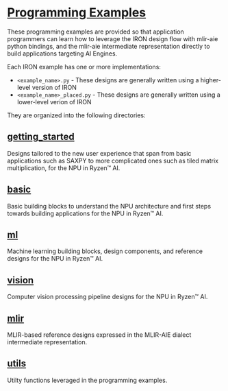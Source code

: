 <!---//===- README.md --------------------------*- Markdown -*-===//
//
// This file is licensed under the Apache License v2.0 with LLVM Exceptions.
// See https://llvm.org/LICENSE.txt for license information.
// SPDX-License-Identifier: Apache-2.0 WITH LLVM-exception
//
// Copyright (C) 2024, Advanced Micro Devices, Inc.
// 
//===----------------------------------------------------------------------===//-->

# <ins>Programming Examples</ins>

These programming examples are provided so that application programmers can learn how to leverage the IRON design flow with mlir-aie python bindings, and the mlir-aie intermediate representation directly to build applications targeting AI Engines. 

Each IRON example has one or more implementations:
* `<example_name>.py` - These designs are generally written using a higher-level version of IRON
* `<example_name>_placed.py` - These designs are generally written using a lower-level verion of IRON

They are organized into the following directories:

## [getting_started](./getting_started) 

Designs tailored to the new user experience that span from basic applications such as SAXPY to more complicated ones such as tiled matrix multiplication, for the NPU in Ryzen™ AI.

## [basic](./basic) 

Basic building blocks to understand the NPU architecture and first steps towards building applications for the NPU in Ryzen™ AI. 

## [ml](./ml)

Machine learning building blocks, design components, and reference designs for the NPU in Ryzen™ AI. 

## [vision](./vision)

Computer vision processing pipeline designs for the NPU in Ryzen™ AI.

## [mlir](./mlir)

MLIR-based reference designs expressed in the MLIR-AIE dialect intermediate representation.

## [utils](./utils)

Utilty functions leveraged in the programming examples. 